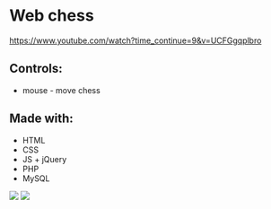 ﻿# Web chess
https://www.youtube.com/watch?time_continue=9&v=UCFGgqplbro

## Controls:
 * mouse - move chess

## Made with:
 * HTML
 * CSS
 * JS + jQuery
 * PHP
 * MySQL

![](readme/img1.png)
![](readme/img2.png)
